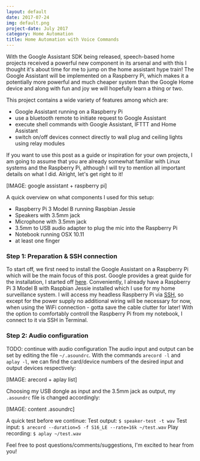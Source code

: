 ```yaml
---
layout: default
date: 2017-07-24
img: default.png
project-date: July 2017
category: Home Automation
title: Home Automation with Voice Commands
---
```


With the Google Assistant SDK being released, speech-based home projects received a powerful new component in its arsenal and with this I thought it's about time for me to jump on the home assistant hype train!
The Google Assistant will be implemented on a Raspberry Pi, which makes it a potentially more powerful and much cheaper system than the Google Home device and along with fun and joy we will hopefully learn a thing or two.

This project contains a wide variety of features among which are:
- Google Assistant running on a Raspberry Pi
- use a bluetooth remote to initiate request to Google Assistant
- execute shell commands with Google Assistant, IFTTT and Home Assistant
- switch on/off devices connect directly to wall plug and ceiling lights using relay modules

If you want to use this post as a guide or inspiration for your own projects, I am going to assume that you are already somewhat familiar with Linux systems and the Raspberry Pi, although I will try to mention all important details on what I did. Alright, let's get right to it!

[IMAGE: google assistant + raspberry pi]

A quick overview on what components I used for this setup:
- Raspberry Pi 3 Model B running Raspbian Jessie
- Speakers with 3.5mm jack
- Microphone with 3.5mm jack
- 3.5mm to USB audio adapter to plug the mic into the Raspberry Pi
- Notebook running OSX 10.11
- at least one finger

### Step 1: Preparation & SSH connection
To start off, we first need to install the Google Assistant on a Raspberry Pi which will be the main focus of this post. Google provides a great guide for the installation, I started off [here](https://developers.google.com/assistant/sdk/develop/python/hardware/setup).
Conveniently, I already have a Raspberry Pi 3 Model B with Raspbian Jessie installed which I use for my home surveillance system. I will access my headless Raspberry Pi via [SSH](https://www.raspberrypi.org/documentation/remote-access/ssh/), so except for the power supply no additional wiring will be necessary for now, when using the WiFi connection - gotta save the cable clutter for later!
With the option to comfortably controll the Raspberry Pi from my notebook, I connect to it via SSH in Terminal.

### Step 2: Audio configuration

TODO: continue with audio configuration
The audio input and output can be set by editing the file `~/.asoundrc`.
With the commands `arecord -l` and `aplay -l`, we can find the card/device numbers of the desired input and output devices respectively:

[IMAGE: arecord + aplay list]

Choosing my USB dongle as input and the 3.5mm jack as output, my `.asoundrc` file is changed accordingly:

[IMAGE: content .asoundrc]

A quick test before we continue:
Test output:
`$ speaker-test -t wav`
Test input:
`$ arecord --duration=5 -f S16_LE --rate=16k ~/test.wav`
Play recording:
`$ aplay ~/test.wav`





Feel free to post questions/comments/suggestions, I'm excited to hear from you!
